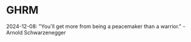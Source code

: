 # GHRM

2024-12-08: "You'll get more from being a peacemaker than a warrior." - Arnold Schwarzenegger